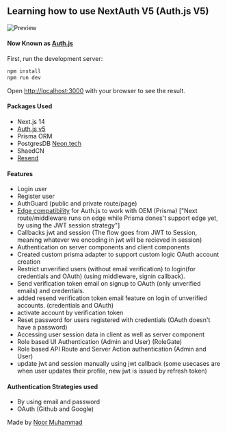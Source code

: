 ## Learning how to use NextAuth V5 (Auth.js V5)

![Preview](https://i.imgur.com/KlfXvY2.png)

#### Now Known as [Auth.js](https://authjs.dev/)

First, run the development server:

```bash
npm install
npm run dev
```

Open [http://localhost:3000](http://localhost:3000) with your browser to see the result.

#### Packages Used

- Next.js 14
- [Auth.js v5](https://authjs.dev/)
- Prisma ORM
- PostgresDB [Neon.tech](https://console.neon.tech/)
- ShaedCN
- [Resend](https://resend.com/)

#### Features

- Login user
- Register user
- AuthGuard (public and private route/page)
- [Edge compatibility](https://authjs.dev/guides/upgrade-to-v5?authentication-method=middleware#edge-compatibility) for Auth.js to work with OEM (Prisma) ["Next route/middleware runs on edge while Prisma dones't support edge yet, by using the JWT session strategy"]
- Callbacks jwt and session (The flow goes from JWT to Session, meaning whatever we encoding in jwt will be recieved in session)
- Authentication on server components and client components
- Created custom prisma adapter to support custom logic OAuth account creation
- Restrict unverified users (without email verification) to login(for credentials and OAuth) (using middleware, signin callback).
- Send verification token email on signup to OAuth (only unverified emails) and credentials.
- added resend verification token email feature on login of unverified accounts. (credentials and OAuth)
- activate account by verification token
- Reset password for users registered with credentials (OAuth doesn't have a password)
- Accessing user session data in client as well as server component
- Role based UI Authentication (Admin and User) (RoleGate)
- Role based API Route and Server Action authentication (Admin and User)
- update jwt and session manually using jwt callback (some usecases are when user updates their profile, new jwt is issued by refresh token)

#### Authentication Strategies used

- By using email and password
- OAuth (Github and Google)

Made by [Noor Muhammad](https://www.linkedin.com/in/connectwithnoor)

